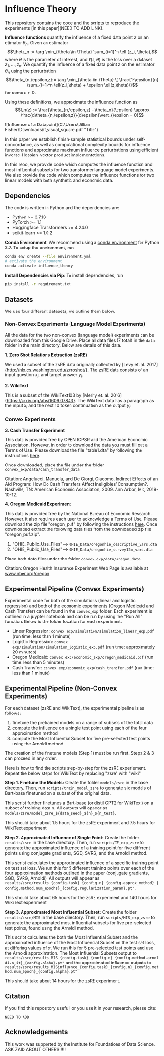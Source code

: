 # Influence Theory 
This repository contains the code and the scripts to reproduce the experiments 
[in this paper](NEED TO ADD LINK). 

**Influence functions** quantify the influence of a fixed data point $z$ on an etimator $\theta_n$. 
Given an estimator $$\theta_n := \arg \min_{\theta \in \Theta} \sum_{i=1}^n \ell (z_i, \theta),$$ where 
$\theta$ is the parameter of interest, and $\ell(z,\theta)$ is the loss over a dataset $z_1,...,z_n$. We quantify the influence of a fixed data point $z$ on the estimator $\theta_n$ using the perturbation
$$\theta_{n,\epsilon,z}:= \arg \min_{\theta \in \Theta} \{ \frac{1-\epsilon}{n} \sum_{i=1}^n \ell(z_i,\theta) + \epsilon \ell(z,\theta)\}$$
for some $\epsilon > 0$.

Using these definitions, we approximate the influence function as
$$I_n(z) := \frac{\theta_{n,\epsilon,z} - \theta_n}{\epsilon} \approx \frac{d\theta_{n,\epsilon,z}}{d\epsilon}\vert_{\epsilon = 0}$$

![Influence of a Datapoint](C:\Users\Jillian Fisher\Downloads\if_visual_square.pdf "Title")

In this paper we establish finish-sample statistical bounds under self-concordance, 
as well as computational complexity bounds for influence functions and 
approximate maximum influence perturbations using efficient inverse-Hessian-vector 
product implementations.

In this repo, we provide code which computes the influence function and most influential subsets for two transformer language model experiments. We also provide the code which computes the influence functions for two linear models with both synthetic and economic data.

## Dependencies
The code is written in Python and the dependencies are:
- Python >= 3.7.13
- PyTorch >= 1.1
- Huggingface Transformers >= 4.24.0
- scikit-learn >= 1.0.2

**Conda Environment**:
We recommend using a [conda environment](https://docs.conda.io/en/latest/miniconda.html)
for Python 3.7.
To setup the environment, run
```bash
conda env create --file environment.yml
# activate the environment
conda activate influence_theory
```
**Install Dependencies via Pip**:
To install dependencies, run
```bash
pip install -r requirement.txt
```
## Datasets
We use four different datasets, we outline them below. 

### Non-Convex Experiments (Language Model Experiments)
All the data for the two non-convex (language model) experiments can be downloaded from this [Google Drive](https://drive.google.com/drive/u/2/folders/10O8SPuWVR-1YrHf0U8amYR90FGg7EayF). Place all data files (7 total) in the `data` folder in the main directory. Below are details of this data.

**1. Zero Shot Relations Extraction (zsRE)**

We used a subset of the zsRE data originally collected by [Levy et. al. 2017]{http://nlp.cs.washington.edu/zeroshot/}. The zsRE data consists of an input question $x_i$, and target answer $y_i$. 

**2. WikiText**

This is a subset of the WikiText103 by [Merity et. al. 2016]{https://arxiv.org/abs/1609.07843}. The WikiText data has a paragraph as the input $x_i$ and the next 10 token continuation as the output $y_i$.

### Convex Experiments

**3. Cash Transfer Experiment**

This data is provided free by OPEN ICPSR and the American Economic Association. However, in order to download the data you must fill out a Terms of Use. Please download the file "table1.dta" by following the instructions [here](https://www.openicpsr.org/openicpsr/project/113289/version/V1/view?path=/openicpsr/113289/fcr:versions/V1/table1.dta&type=file). 

Once downloaded, place the file under the folder `convex_exp/data/cash_transfer_data` 

Citation: Angelucci, Manuela, and De Giorgi, Giacomo. Indirect Effects of an Aid Program: How Do Cash Transfers Affect Ineligibles’ Consumption?. Nashville, TN: American Economic Association, 2009. Ann Arbor, MI:, 2019-10-12.

**4. Oregon Medicaid Experiment**

This data is provided free by the National Bureau of Economic Research. However, it also requires each user to acknowledge a Terms of Use. Please download the zip file "oregon_puf" by following the instructions [here](https://www.nber.org/research/data/oregon-health-insurance-experiment-data). Once downloaded extract the following data files from the downloaded zip file "oregon_puf.zip".
  1. "OHIE_Public_Use_Files"--> `OHIE_Data/oregonhie_descriptive_vars.dta`
  2. "OHIE_Public_Use_Files"--> `OHIE_Data/oregonhie_survey12m_vars.dta`

Place both data files under the folder `convex_exp/data/oregon_data` 

Citation: Oregon Health Insurance Experiment Web Page is available at www.nber.org/oregon

## Experimental Pipeline (Convex Experiments)
Experimental code for both of the simulations (linear and logistic regression) and both of the economic experiments (Oregon Medicaid and Cash Transfer) can be found in the `convex_exp` folder. Each experiment is outlined in a juypter notebook and can be run by using the "Run All" function. Below is the folder location for each experiment.
* Linear Regression: `convex exp/simulation/simulation_linear_exp.pdf` (run time: less than 1 minute)
* Logistic Regression: `convex exp/simulation/simulation_logistic_exp.pdf` (run time: approximately 20 minutes)
* Oregon Medicaid: `convex exp/economic_exp/oregon_medicaid.pdf` (run time: less than 5 minutes)
* Cash Transfer: `convex exp/economic_exp/cash_transfer.pdf` (run time: less than 1 minute)

## Experimental Pipeline (Non-Convex Experiments)
For each dataset (zsRE and WikiText), the experimental pipeline is as follows:
1. finetune the pretrained models on a range of subsets of the total data
2. compute the influence on a single test point using each of the four approximation method
3. compute the Most Influential Subset for five pre-selected test points using the Arnoldi method

The creation of the finetune models (Step 1) must be run first. Steps 2 & 3 can proceed in any order.

Here is how to find the scripts step-by-step for the zsRE experiement. Repeat the below steps for WikiText by replacing "zsre" with "wiki". 

**Step 1. Finetune the Models:**
Create the folder `models/zsre` in the base directory. Then, run `scripts/train_model_zsre` to generate six models of Bart-base finetuned on a subset of the original data. 

This script further finetunes a Bart-base (or distil GPT2 for WikiText) on a subset of training data n. All outputs will appear as `models/zsre/model_zsre_${data_seed}_${n}_${n_test}`.

This should take about 1.5 hours for the zsRE experiment and 7.5 hours for WikiText experiment. 

**Step 2. Approximated Influence of Single Point:**
Create the folder `results/zsre` in the base directory. Then, run `scripts/IF_exp_zsre` to generate the approximated influence of a training point for five different points using conjugate gradients, SGD, SVRG, and the Arnoldi method.

This script calculates the approximated influence of a specific training point on test set loss. We run this for 5 different training points over each of the four approximation methods outlined in the paper (conjugate gradients, SGD, SVRG, Arnoldi). All outputs will appear as `results/zsre/results_{config.task}_{config.n}_{config.approx_method}_{config.method.num_epochs}_{config.regularization_param}.pt"`.

This should take about 65 hours for the zsRE experiment and 140 hours for WikiText experiment. 

**Step 3. Approximated Most Influential Subset:**
Create the folder `results/zsre/MIS` in the base directory. Then, run `scripts/MIS_exp_zsre` to generate the approximated most influential subsets for five pre-selected test points, found using the Arnoldi method.

This script calculates the both the Most Influential Subset and the approximated influence of the Most Influencial Subset on the test set loss, at differing values of $\alpha$. We run this for 5 pre-selected test points and use the Arnoldi approximation. The Most Influential Subsets output to `results/zsre/results_MIS_{config.task}_{config.n}_{config.method.arnoldi.n_it}_{config.alpha}.pt"` and the approximated influence outputs to `results/zsre/results_MISinfluence_{config.task}_{config.n}_{config.method.num_epoch}_{config.alpha}.pt"`

This should take about 14 hours for the zsRE experiment. 

## Citation
If you find this repository useful, or you use it in your research, please cite:
```
NEED TO ADD
```
    
## Acknowledgements
This work was supported by the Institute for Foundations of Data Science. ASK ZAID ABOUT OTHERS!!!!!
